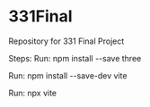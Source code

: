 # 331Final
Repository for 331 Final Project

Steps:
Run: npm install --save three

Run: npm install --save-dev vite

Run: npx vite
